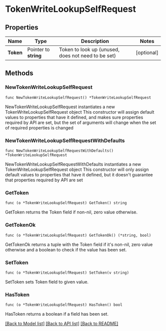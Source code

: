 # TokenWriteLookupSelfRequest


## Properties

Name | Type | Description | Notes
------------ | ------------- | ------------- | -------------
**Token** | Pointer to **string** | Token to look up (unused, does not need to be set) | [optional] 



## Methods


### NewTokenWriteLookupSelfRequest

`func NewTokenWriteLookupSelfRequest() *TokenWriteLookupSelfRequest`

NewTokenWriteLookupSelfRequest instantiates a new TokenWriteLookupSelfRequest object
This constructor will assign default values to properties that have it defined,
and makes sure properties required by API are set, but the set of arguments
will change when the set of required properties is changed

### NewTokenWriteLookupSelfRequestWithDefaults

`func NewTokenWriteLookupSelfRequestWithDefaults() *TokenWriteLookupSelfRequest`

NewTokenWriteLookupSelfRequestWithDefaults instantiates a new TokenWriteLookupSelfRequest object
This constructor will only assign default values to properties that have it defined,
but it doesn't guarantee that properties required by API are set


### GetToken

`func (o *TokenWriteLookupSelfRequest) GetToken() string`

GetToken returns the Token field if non-nil, zero value otherwise.

### GetTokenOk

`func (o *TokenWriteLookupSelfRequest) GetTokenOk() (*string, bool)`

GetTokenOk returns a tuple with the Token field if it's non-nil, zero value otherwise
and a boolean to check if the value has been set.

### SetToken

`func (o *TokenWriteLookupSelfRequest) SetToken(v string)`

SetToken sets Token field to given value.


### HasToken

`func (o *TokenWriteLookupSelfRequest) HasToken() bool`

HasToken returns a boolean if a field has been set.









[[Back to Model list]](../README.md#documentation-for-models) [[Back to API list]](../README.md#documentation-for-api-endpoints) [[Back to README]](../README.md)


